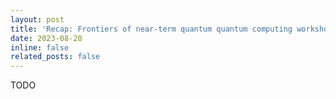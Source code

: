 ```yaml
---
layout: post
title: 'Recap: Frontiers of near-term quantum quantum computing workshop'
date: 2023-08-20
inline: false
related_posts: false
---
```


TODO

